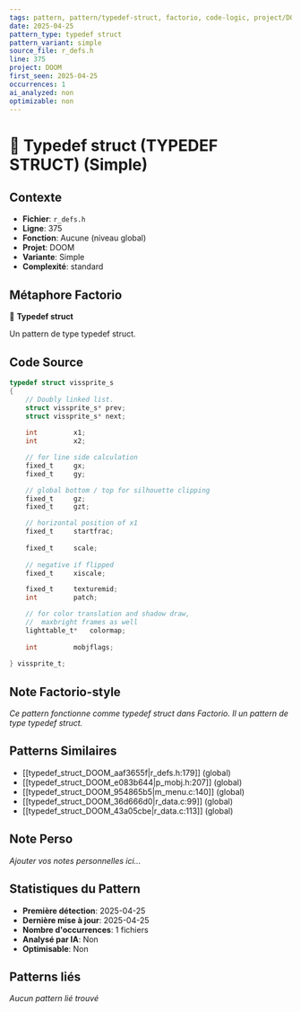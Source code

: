 ```yaml
---
tags: pattern, pattern/typedef-struct, factorio, code-logic, project/DOOM, pattern/variant/simple
date: 2025-04-25
pattern_type: typedef struct
pattern_variant: simple
source_file: r_defs.h
line: 375
project: DOOM
first_seen: 2025-04-25
occurrences: 1
ai_analyzed: non
optimizable: non
---
```


# 🔧 Typedef struct (TYPEDEF STRUCT) (Simple)

## Contexte
- **Fichier**: `r_defs.h`
- **Ligne**: 375
- **Fonction**: Aucune (niveau global)
- **Projet**: DOOM
- **Variante**: Simple
- **Complexité**: standard

## Métaphore Factorio
🔧 **Typedef struct**

Un pattern de type typedef struct.

## Code Source
```c
typedef struct vissprite_s
{
    // Doubly linked list.
    struct vissprite_s*	prev;
    struct vissprite_s*	next;
    
    int			x1;
    int			x2;

    // for line side calculation
    fixed_t		gx;
    fixed_t		gy;		

    // global bottom / top for silhouette clipping
    fixed_t		gz;
    fixed_t		gzt;

    // horizontal position of x1
    fixed_t		startfrac;
    
    fixed_t		scale;
    
    // negative if flipped
    fixed_t		xiscale;	

    fixed_t		texturemid;
    int			patch;

    // for color translation and shadow draw,
    //  maxbright frames as well
    lighttable_t*	colormap;
   
    int			mobjflags;
    
} vissprite_t;
```

## Note Factorio-style
*Ce pattern fonctionne comme typedef struct dans Factorio. Il un pattern de type typedef struct.*

## Patterns Similaires
- [[typedef_struct_DOOM_aaf3655f|r_defs.h:179]] (global)
- [[typedef_struct_DOOM_e083b644|p_mobj.h:207]] (global)
- [[typedef_struct_DOOM_954865b5|m_menu.c:140]] (global)
- [[typedef_struct_DOOM_36d666d0|r_data.c:99]] (global)
- [[typedef_struct_DOOM_43a05cbe|r_data.c:113]] (global)

## Note Perso
*Ajouter vos notes personnelles ici...*

## Statistiques du Pattern
- **Première détection**: 2025-04-25
- **Dernière mise à jour**: 2025-04-25
- **Nombre d'occurrences**: 1 fichiers
- **Analysé par IA**: Non
- **Optimisable**: Non

## Patterns liés
*Aucun pattern lié trouvé*
